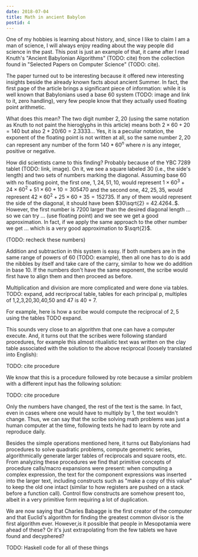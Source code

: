 ```yaml
---
date: 2018-07-04
title: Math in ancient Babylon
postid: 4
---
```


One of my hobbies is learning about history, and, since I like to claim I am a
man of science, I will always enjoy reading about the way people did science
in the past. This post is just an example of that, it came after I read
Knuth's "Ancient Babylonian Algorithms" (TODO: cite) from the collection found
in "Selected Papers on Computer Science" (TODO: cite).

The paper turned out to be interesting because it offered new interesting
insights beside the already known facts about ancient Summer. In fact, the
first page of the article brings a significant piece of information: while it
is well known that Babylonians used a base 60 system (TODO: image and link to
it, zero handling), very few people know that they actually used floating
point arithmetic.

What does this mean? The two digit number $2,20$ (using the same notation as
Knuth to not paint the hieroglyphs in this article) means both $2 \times 60 +
20 = 140$ but also $2 + 20/60 = 2.3333..$. Yes, it is a peculiar notation, the
exponent of the floating point is not written at all, so the same number
$2,20$ can represent any number of the form $140*60^n$ where $n$ is any
integer, positive or negative.

How did scientists came to this finding? Probably because of the YBC 7289
tablet (TODO: link, image). On it, we see a square labeled $30$ (i.e., the
side's length) and two sets of numbers marking the diagonal. Assuming base 60
with no floating point, the first one, $1,24,51,10$, would represent $1 \times
60^3 + 24 \times 60^2 + 51 \times 60 + 10 = 305470$ and the second one,
$42,25,35$, would represent $42 \times 60^2 + 25 \times 60 + 35 = 152735$. If
any of them would represent the side of the diagonal, it should have been
$30\sqrt{2} = 42.4264..$. However, the first number is $7200$ larger than the
desired diagonal length ... so we can try ... (use floating point) and we see
we get a good approximation. In fact, if we apply the same approach to the
other number we get ... which is a very good approximation to $\sqrt{2}$.

(TODO: recheck these numbers)

Addition and subtraction in this system is easy. If both numbers are in the
same range of powers of 60 (TODO: example), then all one has to do is add the
nibbles by itself and take care of the carry, similar to how we do addition
in base 10. If the numbers don't have the same exponent, the scribe would
first have to align them and then proceed as before.

Multiplication and division are more complicated and were done via tables.
TODO: expand, add recriprocal table, tables for each principal p, multiples of
1,2,3,20,30,40,50 and 47 is 40 + 7.

For example, here is how a scribe would compute the reciprocal of $2,5$ using
the tables TODO expand.

This sounds very close to an algorithm that one can have a computer execute.
And, it turns out that the scribes were following standard procedures, for
example this almost ritualistic text was written on the clay table associated
with the solution to the above reciprocal (loosely translated into English):

TODO: cite procedure

We know that this is a procedure followed by rote because a similar problem
with a different input has the following solution:

TODO: cite procedure

Only the numbers have changed, the rest of the text is the same. In fact, even
in cases where one would have to multiply by $1$, the text wouldn't change.
Thus, we can say that the scribe solving math problems was just a human
computer at the time, following texts he had to learn by rote and reproduce
daily.

Besides the simple operations mentioned here, it turns out Babylonians had
procedures to solve quadratic problems, compute geometric series,
algorithmically generate larger tables of reciprocals and square roots, etc.
From analyzing these procedures we find that primitive concepts of procedure
calls/macro expansions were present: when computing a complex expression, the
text for the component expressions was inserted into the larger text,
including constructs such as "make a copy of this value" to keep the old one
intact (similar to how registers are pushed on a stack before a function
call). Control flow constructs are somehow present too, albeit in a very
primitive form requiring a lot of duplication.

We are now saying that Charles Babagge is the first creator of the computer
and that Euclid's algorithm for finding the greatest common divisor is the
first algorithm ever. However,is it possible that people in Mesopotamia were
ahead of these? Or it's just extrapolating from the few tablets we have found
and decyphered?

TODO: Haskell code for all of these things
